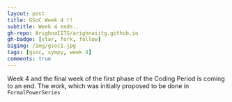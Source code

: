 ```yaml
---
layout: post
title: GSoC Week 4 !!
subtitle: Week 4 ends..
gh-repo: ArighnaIITG/arighnaiitg.github.io
gh-badge: [star, fork, follow]
bigimg: /img/gsoc1.jpg
tags: [gsoc, sympy, week 4]
comments: true
---
```


Week 4 and the final week of the first phase of the Coding Period is coming to an end. The work, which was initially proposed to be done in `FormalPowerSeries`
